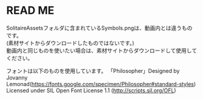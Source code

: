 # READ ME

SolitaireAssetsフォルダに含まれているSymbols.pngは、動画内とは違うものです。  
(素材サイトからダウンロードしたものではないです。)      
動画内と同じものを使いたい場合は、素材サイトからダウンロードして使用してください。

フォントは以下のものを使用しています。
「Philosopher」Designed by Jovanny Lemonad(https://fonts.google.com/specimen/Philosopher#standard-styles)
Licensed under SIL Open Font License 1.1 (http://scripts.sil.org/OFL)
